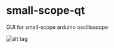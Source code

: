 # small-scope-qt
GUI for small-scope arduino oscilloscope

![alt tag](http://i.imgur.com/5QLERq9.png)

